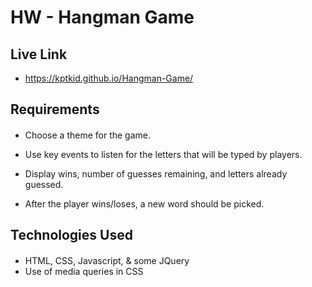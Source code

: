 # HW - Hangman Game

## Live Link
- https://kptkid.github.io/Hangman-Game/

## Requirements
####
- Choose a theme for the game.

- Use key events to listen for the letters that will be typed by players.

- Display wins, number of guesses remaining, and letters already guessed.

- After the player wins/loses, a new word should be picked.

## Technologies Used
####
- HTML, CSS, Javascript, & some JQuery
- Use of media queries in CSS